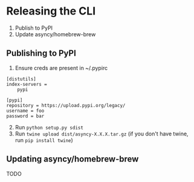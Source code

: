 # Releasing the CLI
1. Publish to PyPI
2. Update asyncy/homebrew-brew

## Publishing to PyPI
1. Ensure creds are present in ~/.pypirc
```
[distutils]
index-servers =
    pypi

[pypi]
repository = https://upload.pypi.org/legacy/
username = foo
password = bar
```
2. Run `python setup.py sdist`
3. Run `twine upload dist/asyncy-X.X.X.tar.gz` (if you don't have twine, run `pip install twine`)

## Updating asyncy/homebrew-brew
TODO

